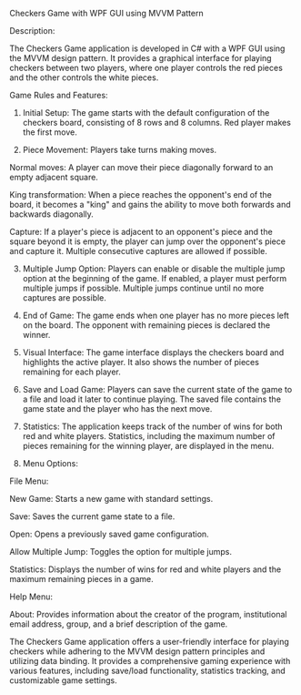 Checkers Game with WPF GUI using MVVM Pattern

Description:

The Checkers Game application is developed in C# with a WPF GUI using the MVVM design pattern. It provides a graphical interface for playing checkers between two players, where one player controls the red pieces and the other controls the white pieces.

Game Rules and Features:

1. Initial Setup: 
The game starts with the default configuration of the checkers board, consisting of 8 rows and 8 columns. 
Red player makes the first move.

2. Piece Movement:
Players take turns making moves.

  Normal moves: A player can move their piece diagonally forward to an empty adjacent square.

  King transformation: When a piece reaches the opponent's end of the board, it becomes a "king" and gains the ability to move both forwards and backwards diagonally.

  Capture: If a player's piece is adjacent to an opponent's piece and the square beyond it is empty, the player can jump over the opponent's piece and capture it. Multiple consecutive captures are allowed if   possible.

3. Multiple Jump Option: 
Players can enable or disable the multiple jump option at the beginning of the game. If enabled, a player must perform multiple jumps if possible. 
Multiple jumps continue until no more captures are possible.

4. End of Game: 
The game ends when one player has no more pieces left on the board. 
The opponent with remaining pieces is declared the winner.

5. Visual Interface:
The game interface displays the checkers board and highlights the active player. 
It also shows the number of pieces remaining for each player.

6. Save and Load Game:
Players can save the current state of the game to a file and load it later to continue playing. 
The saved file contains the game state and the player who has the next move.

7. Statistics:
The application keeps track of the number of wins for both red and white players.
Statistics, including the maximum number of pieces remaining for the winning player, are displayed in the menu.

8. Menu Options:

  File Menu:

  New Game: Starts a new game with standard settings.

  Save: Saves the current game state to a file.

  Open: Opens a previously saved game configuration.

  Allow Multiple Jump: Toggles the option for multiple jumps.

  Statistics: Displays the number of wins for red and white players and the maximum remaining pieces in a game.

  Help Menu:

  About: Provides information about the creator of the program, institutional email address, group, and a brief description of the game.

The Checkers Game application offers a user-friendly interface for playing checkers while adhering to the MVVM design pattern principles and utilizing data binding. It provides a comprehensive gaming experience with various features, including save/load functionality, statistics tracking, and customizable game settings.

